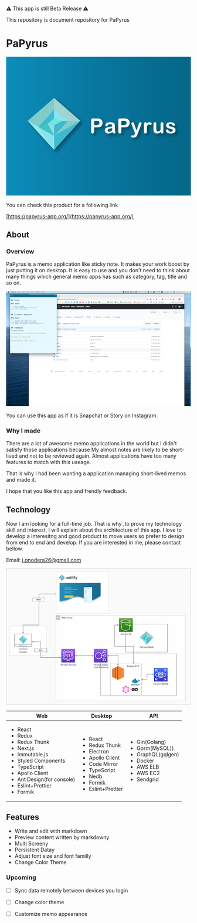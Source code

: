
:warning: This app is still Beta Release :warning:

 This repository is document repository for PaPyrus

# PaPyrus

<a href="https://papyrus-app.org/">
 <img src="./assets/images/papyrus-thumbnail.png" alt="papyrus thumbnail" />
</a>

You can check this product for a following link

[https://papyrus-app.org/](https://papyrus-app.org/)

## About

### Overview

PaPyrus is a memo application like sticky note. It makes your work boost by just putting it on desktop.
It is easy to use and you don't need to think about many things which general memo apps has such as category, tag, title and so on.

![papyrus on desktop](./assets/images/papyrus-on-desktop.png)

You can use this app as if it is Snapchat or Story on Instagram.

### Why I made

There are a lot of awesome memo applications in the world but I didn't satisfy those applications because
My almost notes are likely to be short-lived and not to be reviewed again.
Almost applications have too many features to match with this useage.

That is why I had been wanting a application managing short-lived memos and made it.

I hope that you like this app and frendly feedback.

## Technology

Now I am looking for a full-time job.
That is why ,to prove my technology skill and interest, I will explain about the architecture of this app.
I love to develop a interesitng and good product to move users so prefer to design from end to end and develop.
If you are interested in me, please contact bellow.

Email: j.onodera26@gmail.com

![system architecture diagram](./assets/images/papyrus-architecture.png)

<table>
 <thead>
  <tr>
   <th>Web</th>
   <th>Desktop</th>
   <th>API</th>
  </tr>
 </thead>
 <tbody>
  <tr>
   <td>
      <ul>
       <li>React</li>
       <li>Redux</li>
       <li>Redux Thunk</li>
       <li>Next.js</li>
       <li>Immutable.js</li>
       <li>Styled Components</li>
       <li>TypeScript</li>
       <li>Apollo Client</li>
       <li>Ant Design(for console)</li>
       <li>Eslint+Prettier</li>
       <li>Formik</li>
      </ul>
   </td>
   <td>
    　<ul>
        <li>React</li>
        <li>Redux Thunk</li>
        <li>Electron</li>
        <li>Apollo Client</li>
        <li>Code Mirror</li>
        <li>TypeScript</li>
        <li>Nedb</li>
        <li>Formik</li>
        <li>Eslint+Prettier</li>
     </ul>
   </td>
   <td>
     <ul>
      <li>Gin(Golang)</li>
      <li>Gorm(MySQL))</li>
      <li>GraphQL(gqlgen)</li>
      <li>Docker</li>
      <li>AWS ELB</li>
      <li>AWS EC2</li>
      <li>Sendgrid</li>
     </ul>
   </td>
  </tr>
 </tbody>
</table>

## Features

<ul>
 <li>Write and edit with markdown</li>
 <li>Preview content written by markdowny</li>
 <li>Multi Screeny</li>
 <li>Persistent Datay</li>
 <li>Adjust font size and font familly</li>
 <li>Change Color Theme</li>
</ul>

### Upcoming

- [ ] Sync data remotely between devices you login
- [ ] Change color theme
- [ ] Customize memo appearance





